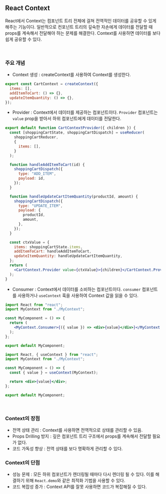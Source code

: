 ## React Context

React에서 Context는 컴포넌트 트리 전체에 걸쳐 전역적인 데이터를 공유할 수 있게 해주는 기능이다. 일반적으로 컨포넌트 트리의 깊숙한 자손에게 데이터를 전달할 때 props를 계속해서 전달해야 하는 문제를 해결한다. Context를 사용하면 데이터를 보다 쉽게 공유할 수 있다.

</br>

### 주요 개념

- Context 생성 : createContext를 사용하여 Context를 생성한다.

```jsx
export const CartContext = createContext({
  items: [],
  addItemToCart: () => {},
  updateItemQuantity: () => {},
});
```

- Provider : Context에서 데이터를 제공하는 컴포넌트이다. `Provider` 컴포넌트는 `value` prop을 받아서 하위 컴포넌트에게 데이터를 전달한다.

```jsx
export default function CartContextProvider({ children }) {
  const [shoppingCartState, shoppingCartDispatch] = useReducer(
    shoppingCartReducer,
    {
      items: [],
    }
  );

  function handleAddItemToCart(id) {
    shoppingCartDispatch({
      type: "ADD_ITEM",
      payload: id,
    });
  }

  function handleUpdateCartItemQuantity(productId, amount) {
    shoppingCartDispatch({
      type: "UPDATE_ITEM",
      payload: {
        productId,
        amount,
      },
    });
  }

  const ctxValue = {
    items: shoppingCartState.items,
    addItemToCart: handleAddItemToCart,
    updateItemQuantity: handleUpdateCartItemQuantity,
  };
  return (
    <CartContext.Provider value={ctxValue}>{children}</CartContext.Provider>
  );
}
```

- Consumer : Context에서 데이터를 소비하는 컴포넌트이다. `consumer` 컴포넌트를 사용하거나 `useContext` 훅을 사용하여 Context 값을 읽을 수 있다.

```jsx
import React from "react";
import MyContext from "./MyContext";

const MyComponent = () => {
  return (
    <MyContext.Consumer>{({ value }) => <div>{value}</div>}</MyContext.Consumer>
  );
};

export default MyComponent;
```

```jsx
import React, { useContext } from "react";
import MyContext from "./MyContext";

const MyComponent = () => {
  const { value } = useContext(MyContext);

  return <div>{value}</div>;
};

export default MyComponent;
```

</br>

### Context의 장점

- 전역 상태 관리 : Context를 사용하면 전역적으로 상태를 관리할 수 있음.
- Props Drilling 방지 : 깊은 컴포넌트 트리 구조에서 props를 계속해서 전달할 필요가 없다.
- 코드 가독성 향상 : 전역 상태를 보다 명확하게 관리할 수 있다.

### Context의 단점

- 성능 문제 : 모든 하위 컴포넌트가 렌더링될 때마다 다시 렌더링 될 수 있다. 이를 해결하기 위해 `React.demo`와 같은 최적화 기법을 사용할 수 있다.
- 코드 복잡성 증가 : Context API를 잘못 사용하면 코드가 복잡해질 수 있다.
